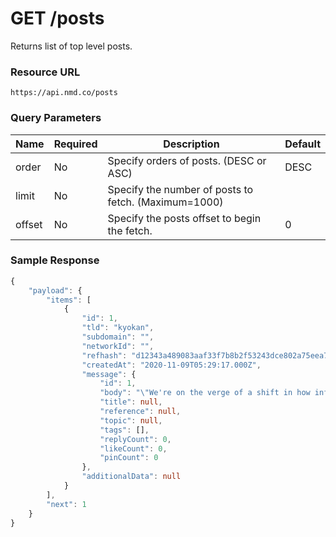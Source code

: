 # GET /posts

Returns list of top level posts.

### Resource URL
`https://api.nmd.co/posts`

### Query Parameters
| Name | Required | Description | Default |
|--|--|--|--|
| order | No | Specify orders of posts. (DESC or ASC) | DESC  |
| limit | No | Specify the number of posts to fetch. (Maximum=1000) |  |
| offset | No | Specify the posts offset to begin the fetch. | 0 |

### Sample Response

```typescript
{
    "payload": {
        "items": [
            {
                "id": 1,
                "tld": "kyokan",
                "subdomain": "",
                "networkId": "",
                "refhash": "d12343a489083aaf33f7b8b2f53243dce802a75eea71eebaa0e27823da83d3b36b796f6b616e",
                "createdAt": "2020-11-09T05:29:17.000Z",
                "message": {
                    "id": 1,
                    "body": "\"We're on the verge of a shift in how information is exchanged, a decentralization revolution. I don't think anyone can stop this now.\"\n",
                    "title": null,
                    "reference": null,
                    "topic": null,
                    "tags": [],
                    "replyCount": 0,
                    "likeCount": 0,
                    "pinCount": 0
                },
                "additionalData": null
            }
        ],
        "next": 1
    }
}
```
